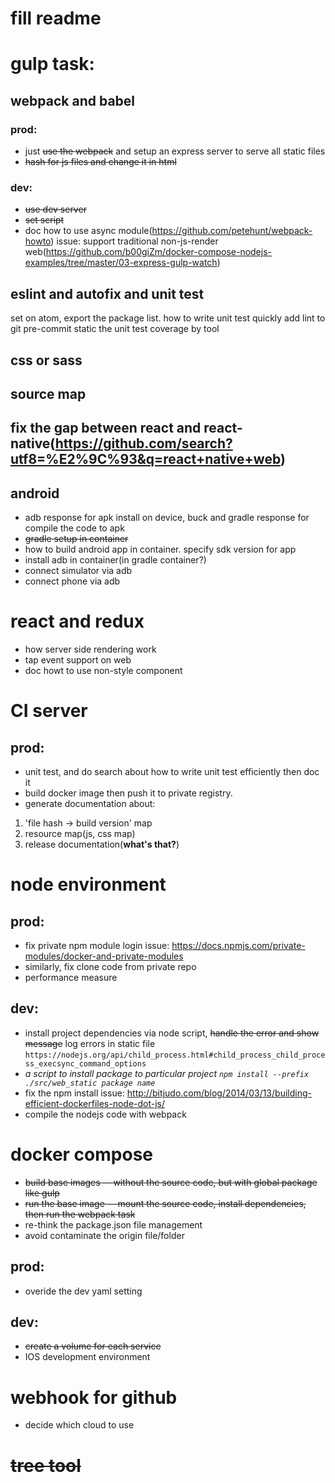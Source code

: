 # fill readme

# gulp task:
## webpack and babel
### prod:
* just ~~use the webpack~~ and setup an express server to serve all static files
* ~~hash for js files and change it in html~~
### dev:
* ~~use dev server~~
* ~~set script~~
* doc how to use async module(https://github.com/petehunt/webpack-howto)
issue: support traditional non-js-render web(https://github.com/b00giZm/docker-compose-nodejs-examples/tree/master/03-express-gulp-watch)

## eslint and autofix and unit test
set on atom, export the package list.
how to write unit test quickly
add lint to git pre-commit
static the unit test coverage by tool
## css or sass
## source map
## **fix the gap between react and react-native(https://github.com/search?utf8=%E2%9C%93&q=react+native+web)**
## android
* adb response for apk install on device, buck and gradle response for compile the code to apk
* ~~gradle setup in container~~
* how to build android app in container. specify sdk version for app
* install adb in container(in gradle container?)
* connect simulator via adb
* connect phone via adb

# react and redux
* how server side rendering work
* tap event support on web
* doc howt to use non-style component

# CI server
## prod:
* unit test, and do search about how to write unit test efficiently then doc it
* build docker image then push it to private registry.
* generate documentation about:
1. 'file hash -> build version' map
2. resource map(js, css map)
3. release documentation(**what's that?**)

# node environment
## prod:
* fix private npm module login issue:
https://docs.npmjs.com/private-modules/docker-and-private-modules
* similarly, fix clone code from private repo
* performance measure
## dev:
* install project dependencies via node script, ~~handle the error and show message~~ log errors in static file
``https://nodejs.org/api/child_process.html#child_process_child_process_execsync_command_options``
* *a script to install package to particular project
``npm install --prefix ./src/web_static package name``*
* fix the npm install issue:
http://bitjudo.com/blog/2014/03/13/building-efficient-dockerfiles-node-dot-js/
* compile the nodejs code with webpack

# docker compose
* ~~build base images -- without the source code, but with global package like gulp~~
* ~~run the base image -- mount the source code, install dependencies, then run the webpack task~~
* re-think the package.json file management
* avoid contaminate the origin file/folder
## prod:
* overide the dev yaml setting
## dev:
* ~~create a volume for each service~~
* IOS development environment

# webhook for github
* decide which cloud to use

# ~~tree tool~~
